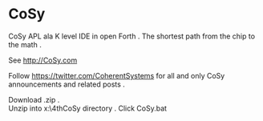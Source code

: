 # CoSy
CoSy APL ala K level IDE in open Forth .
The shortest path from the chip to the math .

See http://CoSy.com

Follow https://twitter.com/CoherentSystems for all and only 
CoSy announcements and related posts .

Download .zip .  
Unzip into  x:\4thCoSy  directory . 
Click CoSy.bat
